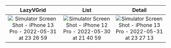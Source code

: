 |                                                                                 LazyVGrid                                                                                |                                                                                   List                                                                                   |                                                                                  Detail                                                                                  |
|:------------------------------------------------------------------------------------------------------------------------------------------------------------------------:|:------------------------------------------------------------------------------------------------------------------------------------------------------------------------:|:------------------------------------------------------------------------------------------------------------------------------------------------------------------------:|
| ![Simulator Screen Shot - iPhone 13 Pro - 2022-05-31 at 23 26 59](https://user-images.githubusercontent.com/14030986/171259164-2a958bf1-8879-40f1-82a4-3188c1b928a8.png) | ![Simulator Screen Shot - iPhone 12 Pro - 2022-05-30 at 21 40 59](https://user-images.githubusercontent.com/14030986/171259233-d51ea54a-97fd-4e0d-992a-dcdd4ec28db7.png) | ![Simulator Screen Shot - iPhone 13 Pro - 2022-05-31 at 23 27 13](https://user-images.githubusercontent.com/14030986/171259308-5bf8f84d-267b-4a7e-b718-83fa68c7b4a3.png) |
